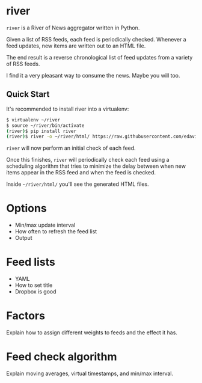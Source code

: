 # river

`river` is a River of News aggregator written in Python.

Given a list of RSS feeds, each feed is periodically checked. Whenever
a feed updates, new items are written out to an HTML file.

The end result is a reverse chronological list of feed updates from a
variety of RSS feeds.

I find it a very pleasant way to consume the news. Maybe you will too.

## Quick Start

It's recommended to install river into a virtualenv:

```bash
$ virtualenv ~/river
$ source ~/river/bin/activate
(river)$ pip install river
(river)$ river -o ~/river/html/ https://raw.githubusercontent.com/edavis/river/master/feed-lists/tech.txt
```

`river` will now perform an initial check of each feed.

Once this finishes, `river` will periodically check each feed using a
scheduling algorithm that tries to minimize the delay between when new
items appear in the RSS feed and when the feed is checked.

Inside `~/river/html/` you'll see the generated HTML files.

# Options

- Min/max update interval
- How often to refresh the feed list
- Output

# Feed lists

- YAML
- How to set title
- Dropbox is good

# Factors

Explain how to assign different weights to feeds and the effect it has.

# Feed check algorithm

Explain moving averages, virtual timestamps, and min/max interval.
